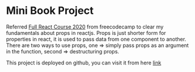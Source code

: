 # Mini Book Project
Referred [Full React Course 2020](https://youtu.be/4UZrsTqkcW4) from freecodecamp to clear my fundamentals about props in reactjs.
Props is just shorter form for properties in react, it is used to pass data from one component to another.
There are two ways to use props, one => simply pass props as an argument in the function, second => destructuring props.

This project is deployed on github, you can visit it from here [link](https://prathameshkarambelkar.github.io/mini-book-project/)

